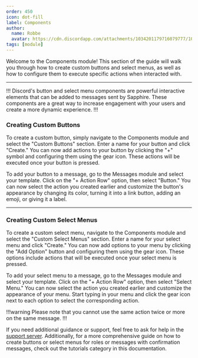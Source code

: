 ```yaml
---
order: 450
icon: dot-fill
label: Components
author:
  name: Robbe
  avatar: https://cdn.discordapp.com/attachments/1034201179716079777/1084940308686589992/Robbe.png
tags: [module]
---
```


Welcome to the Components module! This section of the guide will walk you through how to create custom buttons and select menus, as well as how to configure them to execute specific actions when interacted with.

---
!!!
Discord's button and select menu components are powerful interactive elements that can be added to messages sent by Sapphire. These components are a great way to increase engagement with your users and create a more dynamic experience.
!!!

### Creating Custom Buttons
To create a custom button, simply navigate to the Components module and select the "Custom Buttons" section. Enter a name for your button and click "Create." You can now add actions to your button by clicking the "+" symbol and configuring them using the gear icon. These actions will be executed once your button is pressed.

To add your button to a message, go to the Messages module and select your template. Click on the "+ Action Row" option, then select "Button." You can now select the action you created earlier and customize the button's appearance by changing its color, turning it into a link button, adding an emoji, or giving it a label.

---

### Creating Custom Select Menus
To create a custom select menu, navigate to the Components module and select the "Custom Select Menus" section. Enter a name for your select menu and click "Create." You can now add options to your menu by clicking the "Add Option" button and configuring them using the gear icon. These options include actions that will be executed once your select menu is pressed.

To add your select menu to a message, go to the Messages module and select your template. Click on the "+ Action Row" option, then select "Select Menu." You can now select the action you created earlier and customize the appearance of your menu. Start typing in your menu and click the gear icon next to each option to select the corresponding action.

!!!warning
Please note that you cannot use the same action twice or more on the same message.
!!!

If you need additional guidance or support, feel free to ask for help in the [support server](https://discord.com/invite/RrHJYrh4Mm). Additionally, for a more comprehensive guide on how to create buttons or select menus for roles or messages with confirmation messages, check out the tutorials category in this documentation.